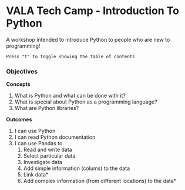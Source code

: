 

VALA Tech Camp - Introduction To Python
==============================

<div class="center important">

A workshop intended to introduce Python to people who are new to programming!

</div>

<div class="important">

~~~{.note .notitle}
Press "t" to toggle showing the table of contents
~~~

</div>

<!--
<div class="center nopad"> ![Workshop](resources/images/altnet.png) </div>
-->

### Objectives

**Concepts**

1) What is Python and what can be done with it?
1) What is special about Python as a programming language?
1) What are Python libraries?

**Outcomes**

1) I can use Python
1) I can read Python documentation
1) I can use Pandas to 
    1) Read and write data
    1) Select particular data
    1) Investigate data
    1) Add simple information (colums) to the data
    1) Link data*
    1) Add complex information (from different locations) to the data*


